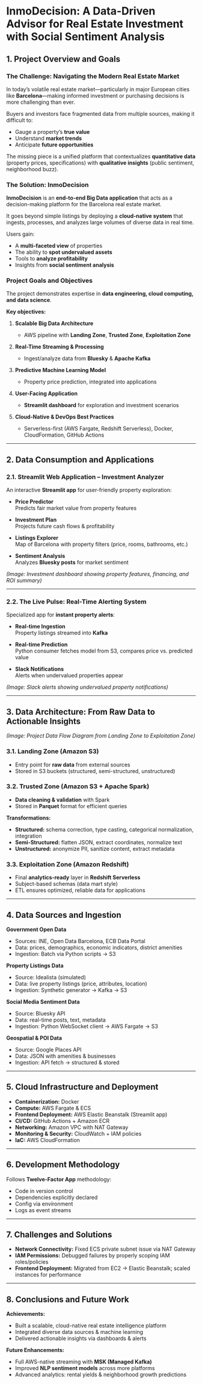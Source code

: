 # InmoDecision: A Data-Driven Advisor for Real Estate Investment with Social Sentiment Analysis

## 1. Project Overview and Goals

### The Challenge: Navigating the Modern Real Estate Market
In today’s volatile real estate market—particularly in major European cities like **Barcelona**—making informed investment or purchasing decisions is more challenging than ever.  

Buyers and investors face fragmented data from multiple sources, making it difficult to:
- Gauge a property’s **true value**
- Understand **market trends**
- Anticipate **future opportunities**

The missing piece is a unified platform that contextualizes **quantitative data** (property prices, specifications) with **qualitative insights** (public sentiment, neighborhood buzz).

### The Solution: InmoDecision
**InmoDecision** is an **end-to-end Big Data application** that acts as a decision-making platform for the Barcelona real estate market.  

It goes beyond simple listings by deploying a **cloud-native system** that ingests, processes, and analyzes large volumes of diverse data in real time.

Users gain:
- A **multi-faceted view** of properties  
- The ability to **spot undervalued assets**  
- Tools to **analyze profitability**  
- Insights from **social sentiment analysis**  

### Project Goals and Objectives
The project demonstrates expertise in **data engineering, cloud computing, and data science**.

**Key objectives:**
1. **Scalable Big Data Architecture**  
   - AWS pipeline with **Landing Zone**, **Trusted Zone**, **Exploitation Zone**

2. **Real-Time Streaming & Processing**  
   - Ingest/analyze data from **Bluesky** & **Apache Kafka**

3. **Predictive Machine Learning Model**  
   - Property price prediction, integrated into applications

4. **User-Facing Application**  
   - **Streamlit dashboard** for exploration and investment scenarios

5. **Cloud-Native & DevOps Best Practices**  
   - Serverless-first (AWS Fargate, Redshift Serverless), Docker, CloudFormation, GitHub Actions  

---

## 2. Data Consumption and Applications

### 2.1. Streamlit Web Application – Investment Analyzer
An interactive **Streamlit app** for user-friendly property exploration:

- **Price Predictor**  
  Predicts fair market value from property features  

- **Investment Plan**  
  Projects future cash flows & profitability  

- **Listings Explorer**  
  Map of Barcelona with property filters (price, rooms, bathrooms, etc.)  

- **Sentiment Analysis**  
  Analyzes **Bluesky posts** for market sentiment  

*(Image: Investment dashboard showing property features, financing, and ROI summary)*

---

### 2.2. The Live Pulse: Real-Time Alerting System
Specialized app for **instant property alerts**:

- **Real-time Ingestion**  
  Property listings streamed into **Kafka**  

- **Real-time Prediction**  
  Python consumer fetches model from S3, compares price vs. predicted value  

- **Slack Notifications**  
  Alerts when undervalued properties appear  

*(Image: Slack alerts showing undervalued property notifications)*

---

## 3. Data Architecture: From Raw Data to Actionable Insights

*(Image: Project Data Flow Diagram from Landing Zone to Exploitation Zone)*

### 3.1. Landing Zone (Amazon S3)
- Entry point for **raw data** from external sources  
- Stored in S3 buckets (structured, semi-structured, unstructured)  

### 3.2. Trusted Zone (Amazon S3 + Apache Spark)
- **Data cleaning & validation** with Spark  
- Stored in **Parquet** format for efficient queries  

**Transformations:**
- **Structured:** schema correction, type casting, categorical normalization, integration  
- **Semi-Structured:** flatten JSON, extract coordinates, normalize text  
- **Unstructured:** anonymize PII, sanitize content, extract metadata  

### 3.3. Exploitation Zone (Amazon Redshift)
- Final **analytics-ready** layer in **Redshift Serverless**  
- Subject-based schemas (data mart style)  
- ETL ensures optimized, reliable data for applications  

---

## 4. Data Sources and Ingestion

**Government Open Data**  
- Sources: INE, Open Data Barcelona, ECB Data Portal  
- Data: prices, demographics, economic indicators, district amenities  
- Ingestion: Batch via Python scripts → S3  

**Property Listings Data**  
- Source: Idealista (simulated)  
- Data: live property listings (price, attributes, location)  
- Ingestion: Synthetic generator → Kafka → S3  

**Social Media Sentiment Data**  
- Source: Bluesky API  
- Data: real-time posts, text, metadata  
- Ingestion: Python WebSocket client → AWS Fargate → S3  

**Geospatial & POI Data**  
- Source: Google Places API  
- Data: JSON with amenities & businesses  
- Ingestion: API fetch → structured & stored  

---

## 5. Cloud Infrastructure and Deployment

- **Containerization:** Docker  
- **Compute:** AWS Fargate & ECS  
- **Frontend Deployment:** AWS Elastic Beanstalk (Streamlit app)  
- **CI/CD:** GitHub Actions + Amazon ECR  
- **Networking:** Amazon VPC with NAT Gateway  
- **Monitoring & Security:** CloudWatch + IAM policies  
- **IaC:** AWS CloudFormation  

---

## 6. Development Methodology
Follows **Twelve-Factor App** methodology:  
- Code in version control  
- Dependencies explicitly declared  
- Config via environment  
- Logs as event streams  

---

## 7. Challenges and Solutions

- **Network Connectivity:** Fixed ECS private subnet issue via NAT Gateway  
- **IAM Permissions:** Debugged failures by properly scoping IAM roles/policies  
- **Frontend Deployment:** Migrated from EC2 → Elastic Beanstalk; scaled instances for performance  

---

## 8. Conclusions and Future Work

**Achievements:**  
- Built a scalable, cloud-native real estate intelligence platform  
- Integrated diverse data sources & machine learning  
- Delivered actionable insights via dashboards & alerts  

**Future Enhancements:**  
- Full AWS-native streaming with **MSK (Managed Kafka)**  
- Improved **NLP sentiment models** across more platforms  
- Advanced analytics: rental yields & neighborhood growth predictions  
